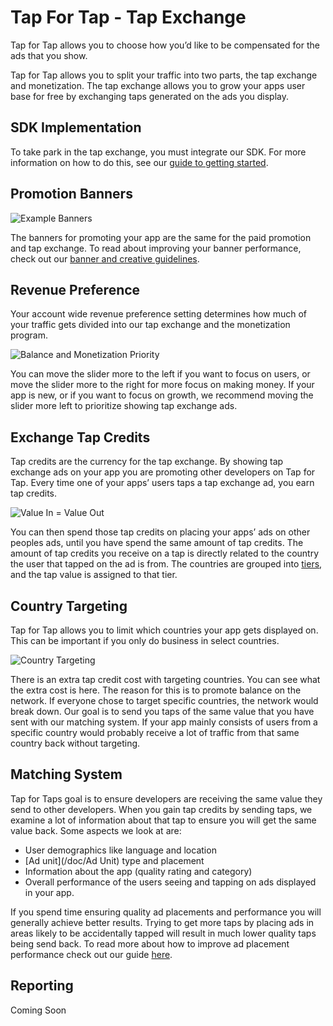 # Tap For Tap - Tap Exchange

Tap for Tap allows you to choose how you’d like to be compensated for the ads that you show.

Tap for Tap allows you to split your traffic into two parts, the tap exchange and monetization.  The tap exchange allows you to grow your apps user base for free by exchanging taps generated on the ads you display.

## SDK Implementation

To take park in the tap exchange, you must integrate our SDK. For more information on how to do this, see our [guide to getting started](/doc/GettingStarted).

## Promotion Banners

![Example Banners](https://raw.github.com/tapfortap/Documentation/master/images/generated.png)

The banners for promoting your app are the same for the paid promotion and tap exchange.  To read about improving your banner performance, check out our [banner and creative guidelines](/doc/CreativeGuidelines).

## Revenue Preference

Your account wide revenue preference setting determines how much of your traffic gets divided into our tap exchange and the monetization program.

![Balance and Monetization Priority](https://raw.github.com/tapfortap/Documentation/master/images/slider-balance.png)

You can move the slider more to the left if you want to focus on users, or move the slider more to the right for more focus on making money. If your app is new, or if you want to focus on growth, we recommend moving the slider more left to prioritize showing tap exchange ads.

## Exchange Tap Credits

Tap credits are the currency for the tap exchange.  By showing tap exchange ads on your app you are promoting other developers on Tap for Tap. Every time one of your apps’ users taps a tap exchange ad, you earn tap credits.

![Value In = Value Out](https://raw.github.com/tapfortap/Documentation/master/images/give-taps-get-taps.png)

You can then spend those tap credits on placing your apps’ ads on other peoples ads, until you have spend the same amount of tap credits. The amount of tap credits you receive on a tap is directly related to the country the user that tapped on the ad is from. The countries are grouped into [tiers](/doc/CountryTiers), and the tap value is assigned to that tier.

## Country Targeting

Tap for Tap allows you to limit which countries your app gets displayed on.  This can be important if you only do business in select countries.

![Country Targeting](https://raw.github.com/tapfortap/Documentation/master/images/world-target.png)

There is an extra tap credit cost with targeting countries. You can see what the extra cost is here.  The reason for this is to promote balance on the network.  If everyone chose to target specific countries, the network would break down. Our goal is to send you taps of the same value that you have sent with our matching system. If your app mainly consists of users from a specific country would probably receive a lot of traffic from that same country back without targeting.

## Matching System

Tap for Taps goal is to ensure developers are receiving the same value they send to other developers. When you gain tap credits by sending taps, we examine a lot of information about that tap to ensure you will get the same value back. Some aspects we look at are:

- User demographics like language and location
- [Ad unit](/doc/Ad Unit) type and placement
- Information about the app (quality rating and category)
- Overall performance of the users seeing and tapping on ads displayed in your app.

If you spend time ensuring quality ad placements and performance you will generally achieve better results. Trying to get more taps by placing ads in areas likely to be accidentally tapped will result in much lower quality taps being send back. To read more about how to improve ad placement performance check out our guide [here](/doc/AdPlacementGuide).

## Reporting

Coming Soon

